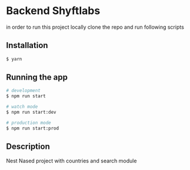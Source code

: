 # Backend Shyftlabs

in order to run this project locally clone the repo and run following scripts

## Installation

```bash
$ yarn
```

## Running the app

```bash
# development
$ npm run start

# watch mode
$ npm run start:dev

# production mode
$ npm run start:prod
```

## Description

Nest Nased project with countries and search module
